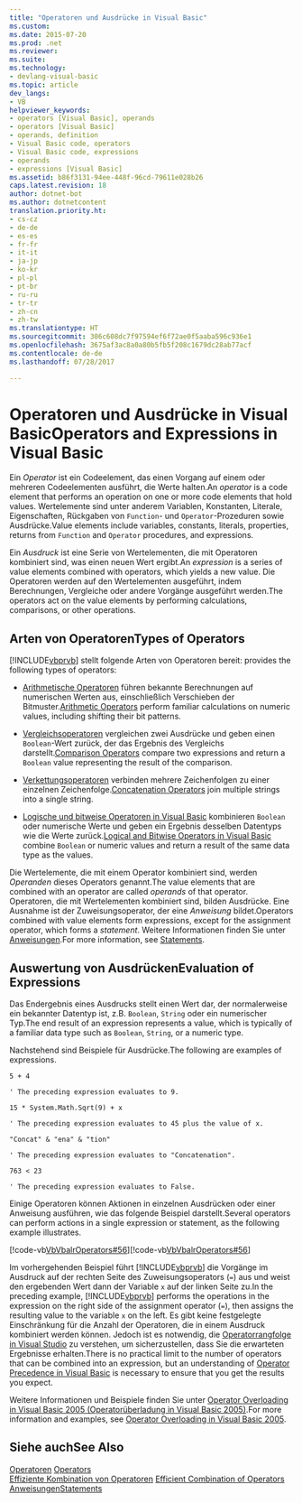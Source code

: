 ```yaml
---
title: "Operatoren und Ausdrücke in Visual Basic"
ms.custom: 
ms.date: 2015-07-20
ms.prod: .net
ms.reviewer: 
ms.suite: 
ms.technology:
- devlang-visual-basic
ms.topic: article
dev_langs:
- VB
helpviewer_keywords:
- operators [Visual Basic], operands
- operators [Visual Basic]
- operands, definition
- Visual Basic code, operators
- Visual Basic code, expressions
- operands
- expressions [Visual Basic]
ms.assetid: b86f3131-94ee-448f-96cd-79611e028b26
caps.latest.revision: 18
author: dotnet-bot
ms.author: dotnetcontent
translation.priority.ht:
- cs-cz
- de-de
- es-es
- fr-fr
- it-it
- ja-jp
- ko-kr
- pl-pl
- pt-br
- ru-ru
- tr-tr
- zh-cn
- zh-tw
ms.translationtype: HT
ms.sourcegitcommit: 306c608dc7f97594ef6f72ae0f5aaba596c936e1
ms.openlocfilehash: 3675af3ac8a0a80b5fb5f208c1679dc28ab77acf
ms.contentlocale: de-de
ms.lasthandoff: 07/28/2017

---
```

# <a name="operators-and-expressions-in-visual-basic"></a><span data-ttu-id="c46ca-102">Operatoren und Ausdrücke in Visual Basic</span><span class="sxs-lookup"><span data-stu-id="c46ca-102">Operators and Expressions in Visual Basic</span></span>
<span data-ttu-id="c46ca-103">Ein *Operator* ist ein Codeelement, das einen Vorgang auf einem oder mehreren Codeelementen ausführt, die Werte halten.</span><span class="sxs-lookup"><span data-stu-id="c46ca-103">An *operator* is a code element that performs an operation on one or more code elements that hold values.</span></span> <span data-ttu-id="c46ca-104">Wertelemente sind unter anderem Variablen, Konstanten, Literale, Eigenschaften, Rückgaben von `Function`- und `Operator`-Prozeduren sowie Ausdrücke.</span><span class="sxs-lookup"><span data-stu-id="c46ca-104">Value elements include variables, constants, literals, properties, returns from `Function` and `Operator` procedures, and expressions.</span></span>  
  
 <span data-ttu-id="c46ca-105">Ein *Ausdruck* ist eine Serie von Wertelementen, die mit Operatoren kombiniert sind, was einen neuen Wert ergibt.</span><span class="sxs-lookup"><span data-stu-id="c46ca-105">An *expression* is a series of value elements combined with operators, which yields a new value.</span></span> <span data-ttu-id="c46ca-106">Die Operatoren werden auf den Wertelementen ausgeführt, indem Berechnungen, Vergleiche oder andere Vorgänge ausgeführt werden.</span><span class="sxs-lookup"><span data-stu-id="c46ca-106">The operators act on the value elements by performing calculations, comparisons, or other operations.</span></span>  
  
## <a name="types-of-operators"></a><span data-ttu-id="c46ca-107">Arten von Operatoren</span><span class="sxs-lookup"><span data-stu-id="c46ca-107">Types of Operators</span></span>  
 [!INCLUDE[vbprvb](~/includes/vbprvb-md.md)]<span data-ttu-id="c46ca-108"> stellt folgende Arten von Operatoren bereit:</span><span class="sxs-lookup"><span data-stu-id="c46ca-108"> provides the following types of operators:</span></span>  
  
-   <span data-ttu-id="c46ca-109">[Arithmetische Operatoren](../../../../visual-basic/programming-guide/language-features/operators-and-expressions/arithmetic-operators.md) führen bekannte Berechnungen auf numerischen Werten aus, einschließlich Verschieben der Bitmuster.</span><span class="sxs-lookup"><span data-stu-id="c46ca-109">[Arithmetic Operators](../../../../visual-basic/programming-guide/language-features/operators-and-expressions/arithmetic-operators.md) perform familiar calculations on numeric values, including shifting their bit patterns.</span></span>  
  
-   <span data-ttu-id="c46ca-110">[Vergleichsoperatoren](../../../../visual-basic/programming-guide/language-features/operators-and-expressions/comparison-operators.md) vergleichen zwei Ausdrücke und geben einen `Boolean`-Wert zurück, der das Ergebnis des Vergleichs darstellt.</span><span class="sxs-lookup"><span data-stu-id="c46ca-110">[Comparison Operators](../../../../visual-basic/programming-guide/language-features/operators-and-expressions/comparison-operators.md) compare two expressions and return a `Boolean` value representing the result of the comparison.</span></span>  
  
-   <span data-ttu-id="c46ca-111">[Verkettungsoperatoren](../../../../visual-basic/programming-guide/language-features/operators-and-expressions/concatenation-operators.md) verbinden mehrere Zeichenfolgen zu einer einzelnen Zeichenfolge.</span><span class="sxs-lookup"><span data-stu-id="c46ca-111">[Concatenation Operators](../../../../visual-basic/programming-guide/language-features/operators-and-expressions/concatenation-operators.md) join multiple strings into a single string.</span></span>  
  
-   <span data-ttu-id="c46ca-112">[Logische und bitweise Operatoren in Visual Basic](../../../../visual-basic/programming-guide/language-features/operators-and-expressions/logical-and-bitwise-operators.md) kombinieren `Boolean` oder numerische Werte und geben ein Ergebnis desselben Datentyps wie die Werte zurück.</span><span class="sxs-lookup"><span data-stu-id="c46ca-112">[Logical and Bitwise Operators in Visual Basic](../../../../visual-basic/programming-guide/language-features/operators-and-expressions/logical-and-bitwise-operators.md) combine `Boolean` or numeric values and return a result of the same data type as the values.</span></span>  
  
 <span data-ttu-id="c46ca-113">Die Wertelemente, die mit einem Operator kombiniert sind, werden *Operanden* dieses Operators genannt.</span><span class="sxs-lookup"><span data-stu-id="c46ca-113">The value elements that are combined with an operator are called *operands* of that operator.</span></span> <span data-ttu-id="c46ca-114">Operatoren, die mit Wertelementen kombiniert sind, bilden Ausdrücke. Eine Ausnahme ist der Zuweisungsoperator, der eine *Anweisung* bildet.</span><span class="sxs-lookup"><span data-stu-id="c46ca-114">Operators combined with value elements form expressions, except for the assignment operator, which forms a *statement*.</span></span> <span data-ttu-id="c46ca-115">Weitere Informationen finden Sie unter [Anweisungen](../../../../visual-basic/programming-guide/language-features/statements.md).</span><span class="sxs-lookup"><span data-stu-id="c46ca-115">For more information, see [Statements](../../../../visual-basic/programming-guide/language-features/statements.md).</span></span>  
  
## <a name="evaluation-of-expressions"></a><span data-ttu-id="c46ca-116">Auswertung von Ausdrücken</span><span class="sxs-lookup"><span data-stu-id="c46ca-116">Evaluation of Expressions</span></span>  
 <span data-ttu-id="c46ca-117">Das Endergebnis eines Ausdrucks stellt einen Wert dar, der normalerweise ein bekannter Datentyp ist, z.B. `Boolean`, `String` oder ein numerischer Typ.</span><span class="sxs-lookup"><span data-stu-id="c46ca-117">The end result of an expression represents a value, which is typically of a familiar data type such as `Boolean`, `String`, or a numeric type.</span></span>  
  
 <span data-ttu-id="c46ca-118">Nachstehend sind Beispiele für Ausdrücke.</span><span class="sxs-lookup"><span data-stu-id="c46ca-118">The following are examples of expressions.</span></span>  
  
 `5 + 4`  
  
 `' The preceding expression evaluates to 9.`  
  
 `15 * System.Math.Sqrt(9) + x`  
  
 `' The preceding expression evaluates to 45 plus the value of x.`  
  
 `"Concat" & "ena" & "tion"`  
  
 `' The preceding expression evaluates to "Concatenation".`  
  
 `763 < 23`  
  
 `' The preceding expression evaluates to False.`  
  
 <span data-ttu-id="c46ca-119">Einige Operatoren können Aktionen in einzelnen Ausdrücken oder einer Anweisung ausführen, wie das folgende Beispiel darstellt.</span><span class="sxs-lookup"><span data-stu-id="c46ca-119">Several operators can perform actions in a single expression or statement, as the following example illustrates.</span></span>  
  
 <span data-ttu-id="c46ca-120">[!code-vb[VbVbalrOperators#56](../../../../visual-basic/language-reference/operators/codesnippet/VisualBasic/index_1.vb)]</span><span class="sxs-lookup"><span data-stu-id="c46ca-120">[!code-vb[VbVbalrOperators#56](../../../../visual-basic/language-reference/operators/codesnippet/VisualBasic/index_1.vb)]</span></span>  
  
 <span data-ttu-id="c46ca-121">Im vorhergehenden Beispiel führt [!INCLUDE[vbprvb](~/includes/vbprvb-md.md)] die Vorgänge im Ausdruck auf der rechten Seite des Zuweisungsoperators (`=`) aus und weist den ergebenden Wert dann der Variable `x` auf der linken Seite zu.</span><span class="sxs-lookup"><span data-stu-id="c46ca-121">In the preceding example, [!INCLUDE[vbprvb](~/includes/vbprvb-md.md)] performs the operations in the expression on the right side of the assignment operator (`=`), then assigns the resulting value to the variable `x` on the left.</span></span> <span data-ttu-id="c46ca-122">Es gibt keine festgelegte Einschränkung für die Anzahl der Operatoren, die in einem Ausdruck kombiniert werden können. Jedoch ist es notwendig, die [Operatorrangfolge in Visual Studio](../../../../visual-basic/language-reference/operators/operator-precedence.md) zu verstehen, um sicherzustellen, dass Sie die erwarteten Ergebnisse erhalten.</span><span class="sxs-lookup"><span data-stu-id="c46ca-122">There is no practical limit to the number of operators that can be combined into an expression, but an understanding of [Operator Precedence in Visual Basic](../../../../visual-basic/language-reference/operators/operator-precedence.md) is necessary to ensure that you get the results you expect.</span></span>  
  
 <span data-ttu-id="c46ca-123">Weitere Informationen und Beispiele finden Sie unter [Operator Overloading in Visual Basic 2005 (Operatorüberladung in Visual Basic 2005)](http://go.microsoft.com/fwlink/?LinkId=101703).</span><span class="sxs-lookup"><span data-stu-id="c46ca-123">For more information and examples, see [Operator Overloading in Visual Basic 2005](http://go.microsoft.com/fwlink/?LinkId=101703).</span></span>  
  
## <a name="see-also"></a><span data-ttu-id="c46ca-124">Siehe auch</span><span class="sxs-lookup"><span data-stu-id="c46ca-124">See Also</span></span>  
 <span data-ttu-id="c46ca-125">[Operatoren](../../../../visual-basic/language-reference/operators/index.md) </span><span class="sxs-lookup"><span data-stu-id="c46ca-125">[Operators](../../../../visual-basic/language-reference/operators/index.md) </span></span>  
 <span data-ttu-id="c46ca-126">[Effiziente Kombination von Operatoren](../../../../visual-basic/programming-guide/language-features/operators-and-expressions/efficient-combination-of-operators.md) </span><span class="sxs-lookup"><span data-stu-id="c46ca-126">[Efficient Combination of Operators](../../../../visual-basic/programming-guide/language-features/operators-and-expressions/efficient-combination-of-operators.md) </span></span>  
 [<span data-ttu-id="c46ca-127">Anweisungen</span><span class="sxs-lookup"><span data-stu-id="c46ca-127">Statements</span></span>](../../../../visual-basic/language-reference/statements/index.md)

